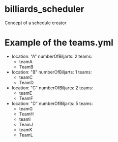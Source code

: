 # billiards_scheduler
Concept of a schedule creator
# Example of the teams.yml
- location: "A"
  numberOfBiljarts: 2
  teams:
    - teamA
    - TeamB
- location: "B"
  numberOfBiljarts: 1
  teams:
    - teamC
    - TeamD
- location: "C"
  numberOfBiljarts: 2
  teams:
    - teamE
    - TeamF
- location: "D"
  numberOfBiljarts: 5
  teams:
    - teamG
    - TeamH
    - teamI
    - TeamJ
    - teamK
    - TeamL
